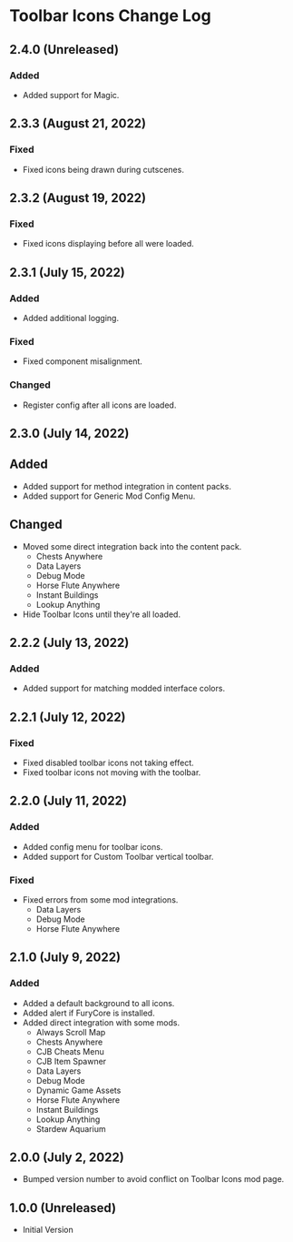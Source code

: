 # Toolbar Icons Change Log

## 2.4.0 (Unreleased)

### Added

* Added support for Magic.

## 2.3.3 (August 21, 2022)

### Fixed

* Fixed icons being drawn during cutscenes.

## 2.3.2 (August 19, 2022)

### Fixed

* Fixed icons displaying before all were loaded.

## 2.3.1 (July 15, 2022)

### Added

* Added additional logging.

### Fixed

* Fixed component misalignment.

### Changed

* Register config after all icons are loaded.

## 2.3.0 (July 14, 2022)

## Added

* Added support for method integration in content packs.
* Added support for Generic Mod Config Menu.

## Changed

* Moved some direct integration back into the content pack.
    * Chests Anywhere
    * Data Layers
    * Debug Mode
    * Horse Flute Anywhere
    * Instant Buildings
    * Lookup Anything
* Hide Toolbar Icons until they're all loaded.

## 2.2.2 (July 13, 2022)

### Added

* Added support for matching modded interface colors.

## 2.2.1 (July 12, 2022)

### Fixed

* Fixed disabled toolbar icons not taking effect.
* Fixed toolbar icons not moving with the toolbar.

## 2.2.0 (July 11, 2022)

### Added

* Added config menu for toolbar icons.
* Added support for Custom Toolbar vertical toolbar.

### Fixed

* Fixed errors from some mod integrations.
    * Data Layers
    * Debug Mode
    * Horse Flute Anywhere

## 2.1.0 (July 9, 2022)

### Added

* Added a default background to all icons.
* Added alert if FuryCore is installed.
* Added direct integration with some mods.
    * Always Scroll Map
    * Chests Anywhere
    * CJB Cheats Menu
    * CJB Item Spawner
    * Data Layers
    * Debug Mode
    * Dynamic Game Assets
    * Horse Flute Anywhere
    * Instant Buildings
    * Lookup Anything
    * Stardew Aquarium

## 2.0.0 (July 2, 2022)

* Bumped version number to avoid conflict on Toolbar Icons mod page.

## 1.0.0 (Unreleased)

* Initial Version